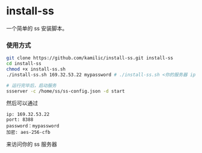 # install-ss

一个简单的 ss 安装脚本。



### 使用方式

```bash
git clone https://github.com/kamilic/install-ss.git install-ss
cd install-ss
chmod +x install-ss.sh
./install-ss.sh 169.32.53.22 mypassword # ./install-ss.sh <你的服务器 ip> <你的密码>

# 运行完毕后，启动服务
ssserver -c /home/ss/ss-config.json -d start 
```

然后可以通过  
```
ip: 169.32.53.22 
port: 8388  
password：mypassword  
加密: aes-256-cfb   
```
来访问你的 ss 服务器

